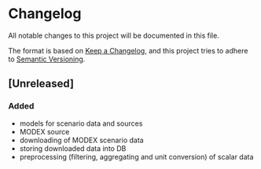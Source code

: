 # Changelog
All notable changes to this project will be documented in this file.

The format is based on [Keep a Changelog](https://keepachangelog.com/en/1.0.0/),
and this project tries to adhere to [Semantic Versioning](https://semver.org/spec/v2.0.0.html).

## [Unreleased]
### Added
- models for scenario data and sources
- MODEX source
- downloading of MODEX scenario data
- storing downloaded data into DB
- preprocessing (filtering, aggregating and unit conversion) of scalar data
